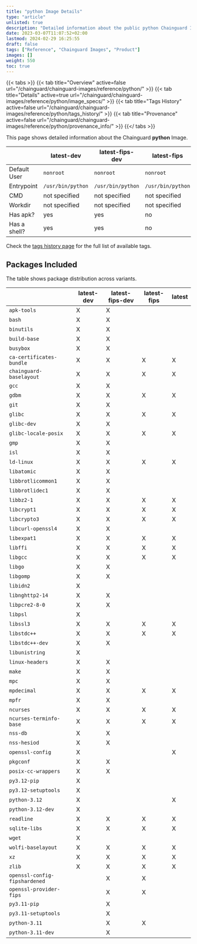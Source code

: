 ```yaml
---
title: "python Image Details"
type: "article"
unlisted: true
description: "Detailed information about the public python Chainguard Image."
date: 2023-03-07T11:07:52+02:00
lastmod: 2024-02-29 16:25:55
draft: false
tags: ["Reference", "Chainguard Images", "Product"]
images: []
weight: 550
toc: true
---
```


{{< tabs >}}
{{< tab title="Overview" active=false url="/chainguard/chainguard-images/reference/python/" >}}
{{< tab title="Details" active=true url="/chainguard/chainguard-images/reference/python/image_specs/" >}}
{{< tab title="Tags History" active=false url="/chainguard/chainguard-images/reference/python/tags_history/" >}}
{{< tab title="Provenance" active=false url="/chainguard/chainguard-images/reference/python/provenance_info/" >}}
{{</ tabs >}}

This page shows detailed information about the Chainguard **python** Image.

|              | latest-dev        | latest-fips-dev   | latest-fips       | latest            |
|--------------|-------------------|-------------------|-------------------|-------------------|
| Default User | `nonroot`         | `nonroot`         | `nonroot`         | `nonroot`         |
| Entrypoint   | `/usr/bin/python` | `/usr/bin/python` | `/usr/bin/python` | `/usr/bin/python` |
| CMD          | not specified     | not specified     | not specified     | not specified     |
| Workdir      | not specified     | not specified     | not specified     | not specified     |
| Has apk?     | yes               | yes               | no                | no                |
| Has a shell? | yes               | yes               | no                | no                |

Check the [tags history page](/chainguard/chainguard-images/reference/python/tags_history/) for the full list of available tags.

## Packages Included
The table shows package distribution across variants.

|                               | latest-dev | latest-fips-dev | latest-fips | latest |
|-------------------------------|------------|-----------------|-------------|--------|
| `apk-tools`                   | X          | X               |             |        |
| `bash`                        | X          | X               |             |        |
| `binutils`                    | X          | X               |             |        |
| `build-base`                  | X          | X               |             |        |
| `busybox`                     | X          | X               |             |        |
| `ca-certificates-bundle`      | X          | X               | X           | X      |
| `chainguard-baselayout`       | X          | X               | X           | X      |
| `gcc`                         | X          | X               |             |        |
| `gdbm`                        | X          | X               | X           | X      |
| `git`                         | X          | X               |             |        |
| `glibc`                       | X          | X               | X           | X      |
| `glibc-dev`                   | X          | X               |             |        |
| `glibc-locale-posix`          | X          | X               | X           | X      |
| `gmp`                         | X          | X               |             |        |
| `isl`                         | X          | X               |             |        |
| `ld-linux`                    | X          | X               | X           | X      |
| `libatomic`                   | X          | X               |             |        |
| `libbrotlicommon1`            | X          | X               |             |        |
| `libbrotlidec1`               | X          | X               |             |        |
| `libbz2-1`                    | X          | X               | X           | X      |
| `libcrypt1`                   | X          | X               | X           | X      |
| `libcrypto3`                  | X          | X               | X           | X      |
| `libcurl-openssl4`            | X          | X               |             |        |
| `libexpat1`                   | X          | X               | X           | X      |
| `libffi`                      | X          | X               | X           | X      |
| `libgcc`                      | X          | X               | X           | X      |
| `libgo`                       | X          | X               |             |        |
| `libgomp`                     | X          | X               |             |        |
| `libidn2`                     | X          |                 |             |        |
| `libnghttp2-14`               | X          | X               |             |        |
| `libpcre2-8-0`                | X          | X               |             |        |
| `libpsl`                      | X          |                 |             |        |
| `libssl3`                     | X          | X               | X           | X      |
| `libstdc++`                   | X          | X               | X           | X      |
| `libstdc++-dev`               | X          | X               |             |        |
| `libunistring`                | X          |                 |             |        |
| `linux-headers`               | X          | X               |             |        |
| `make`                        | X          | X               |             |        |
| `mpc`                         | X          | X               |             |        |
| `mpdecimal`                   | X          | X               | X           | X      |
| `mpfr`                        | X          | X               |             |        |
| `ncurses`                     | X          | X               | X           | X      |
| `ncurses-terminfo-base`       | X          | X               | X           | X      |
| `nss-db`                      | X          | X               |             |        |
| `nss-hesiod`                  | X          | X               |             |        |
| `openssl-config`              | X          |                 |             | X      |
| `pkgconf`                     | X          | X               |             |        |
| `posix-cc-wrappers`           | X          | X               |             |        |
| `py3.12-pip`                  | X          |                 |             |        |
| `py3.12-setuptools`           | X          |                 |             |        |
| `python-3.12`                 | X          |                 |             | X      |
| `python-3.12-dev`             | X          |                 |             |        |
| `readline`                    | X          | X               | X           | X      |
| `sqlite-libs`                 | X          | X               | X           | X      |
| `wget`                        | X          |                 |             |        |
| `wolfi-baselayout`            | X          | X               | X           | X      |
| `xz`                          | X          | X               | X           | X      |
| `zlib`                        | X          | X               | X           | X      |
| `openssl-config-fipshardened` |            | X               | X           |        |
| `openssl-provider-fips`       |            | X               | X           |        |
| `py3.11-pip`                  |            | X               |             |        |
| `py3.11-setuptools`           |            | X               |             |        |
| `python-3.11`                 |            | X               | X           |        |
| `python-3.11-dev`             |            | X               |             |        |

